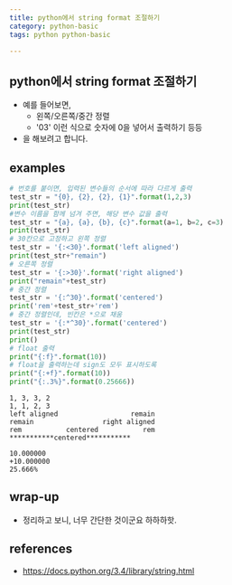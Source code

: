 ```yaml
---
title: python에서 string format 조절하기
category: python-basic
tags: python python-basic

---
```


## python에서 string format 조절하기

- 예를 들어보면, 
    - 왼쪽/오른쪽/중간 정렬
    - '03' 이런 식으로 숫자에 0을 넣어서 출력하기 등등
- 을 해보려고 합니다. 

## examples 

```python
# 번호를 붙이면, 입력된 변수들의 순서에 따라 다르게 출력 
test_str = "{0}, {2}, {2}, {1}".format(1,2,3)
print(test_str)
#변수 이름을 함께 넘겨 주면, 해당 변수 값을 출력 
test_str = "{a}, {a}, {b}, {c}".format(a=1, b=2, c=3)
print(test_str)
# 30칸으로 고정하고 왼쪽 정렬
test_str = '{:<30}'.format('left aligned')
print(test_str+"remain")
# 오른쪽 정렬 
test_str = '{:>30}'.format('right aligned')
print("remain"+test_str)
# 중간 정렬 
test_str = '{:^30}'.format('centered')
print('rem'+test_str+'rem')
# 중간 정렬인데, 빈칸은 *으로 채움 
test_str = '{:*^30}'.format('centered')
print(test_str)
print()
# float 출력 
print("{:f}".format(10))
# float을 출력하는데 sign도 모두 표시하도록 
print("{:+f}".format(10))
print("{:.3%}".format(0.25666))
```

```
1, 3, 3, 2
1, 1, 2, 3
left aligned                  remain
remain                 right aligned
rem           centered           rem
***********centered***********

10.000000
+10.000000
25.666%
```

## wrap-up

- 정리하고 보니, 너무 간단한 것이군요 하하하핫. 

## references

- <https://docs.python.org/3.4/library/string.html>